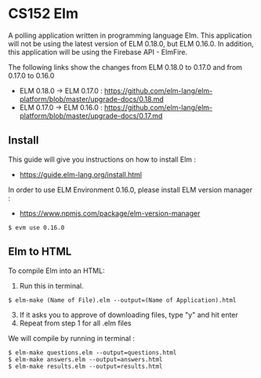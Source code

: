 # CS152 Elm

A polling application written in programming language Elm. This application will not be using the latest version of ELM 0.18.0, but ELM 0.16.0. In addition, this application will be using the Firebase API - ElmFire.

The following links show the changes from ELM 0.18.0 to 0.17.0 and from 0.17.0 to 0.16.0
- ELM 0.18.0 -> ELM 0.17.0 : https://github.com/elm-lang/elm-platform/blob/master/upgrade-docs/0.18.md
- ELM 0.17.0 -> ELM 0.16.0 : https://github.com/elm-lang/elm-platform/blob/master/upgrade-docs/0.17.md

## Install

This guide will give you instructions on how to install Elm :  
- https://guide.elm-lang.org/install.html    

In order to use ELM Environment 0.16.0, please install ELM version manager :   
- https://www.npmjs.com/package/elm-version-manager  

```
$ evm use 0.16.0    
```
## Elm to HTML

To compile Elm into an HTML: 

1) Run this in terminal.
```
$ elm-make (Name of File).elm --output=(Name of Application).html
```
3) If it asks you to approve of downloading files, type "y" and hit enter
4) Repeat from step 1 for all .elm files

We will compile by running in terminal :
```
$ elm-make questions.elm --output=questions.html
$ elm-make answers.elm --output=answers.html
$ elm-make results.elm --output=results.html
```

